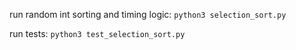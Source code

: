 run random int sorting and timing logic:
`python3 selection_sort.py`

run tests:
`python3 test_selection_sort.py`